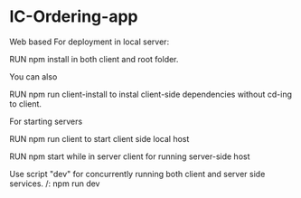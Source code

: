 # IC-Ordering-app
Web based
For deployment in local server:

RUN npm install 
in both client and root folder.

You can also  

RUN npm run client-install 
to instal client-side dependencies without cd-ing to client.

For starting servers

RUN npm run client 
to start client side local host

RUN npm start 
while in server client for running server-side host

Use script "dev" for concurrently running both client and server side services.
/: npm run dev

